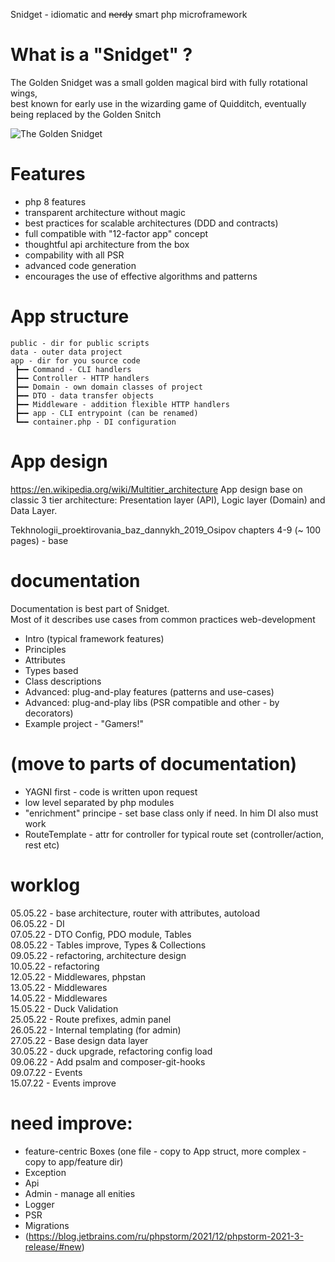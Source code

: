 Snidget - idiomatic and ~~nerdy~~ smart php microframework

# What is a "Snidget" ?

The Golden Snidget was a small golden magical bird with fully rotational wings,  
best known for early use in the wizarding game of Quidditch, eventually being replaced by the Golden Snitch

![The Golden Snidget](https://static.wikia.nocookie.net/harrypotter/images/4/40/Golden_Snidget_HM_Icon.png/revision/latest/scale-to-width-down/320?cb=20201129013514)

# Features

- php 8 features
- transparent architecture without magic
- best practices for scalable architectures (DDD and contracts)
- full compatible with "12-factor app" concept
- thoughtful api architecture from the box
- compability with all PSR
- advanced code generation
- encourages the use of effective algorithms and patterns

# App structure

    public - dir for public scripts
    data - outer data project
    app - dir for you source code
     ┣━━ Command - CLI handlers
     ┣━━ Controller - HTTP handlers
     ┣━━ Domain - own domain classes of project
     ┣━━ DTO - data transfer objects
     ┣━━ Middleware - addition flexible HTTP handlers
     ┣━━ app - CLI entrypoint (can be renamed)
     ┗━━ container.php - DI configuration

# App design

https://en.wikipedia.org/wiki/Multitier_architecture
App design base on classic 3 tier architecture: Presentation layer (API), Logic layer (Domain) and Data Layer.

Tekhnologii_proektirovania_baz_dannykh_2019_Osipov
chapters 4-9 (~ 100 pages) - base

# documentation

Documentation is best part of Snidget.  
Most of it describes use cases from common practices web-development

- Intro (typical framework features)
- Principles
- Attributes
- Types based
- Class descriptions
- Advanced: plug-and-play features (patterns and use-cases)
- Advanced: plug-and-play libs (PSR compatible and other - by decorators)
- Example project - "Gamers!"

# (move to parts of documentation)

- YAGNI first - code is written upon request
- low level separated by php modules
- "enrichment" principe - set base class only if need. In him DI also must work
- RouteTemplate - attr for controller for typical route set (controller/action, rest etc)

# worklog

05.05.22 - base architecture, router with attributes, autoload  
06.05.22 - DI  
07.05.22 - DTO Config, PDO module, Tables  
08.05.22 - Tables improve, Types & Collections  
09.05.22 - refactoring, architecture design  
10.05.22 - refactoring  
12.05.22 - Middlewares, phpstan  
13.05.22 - Middlewares  
14.05.22 - Middlewares  
15.05.22 - Duck Validation  
25.05.22 - Route prefixes, admin panel  
26.05.22 - Internal templating (for admin)  
27.05.22 - Base design data layer  
30.05.22 - duck upgrade, refactoring config load  
09.06.22 - Add psalm and composer-git-hooks  
09.07.22 - Events  
15.07.22 - Events improve

# need improve:
- feature-centric Boxes (one file - copy to App struct, more complex - copy to app/feature dir)
- Exception
- Api
- Admin - manage all enities
- Logger
- PSR
- Migrations
- (https://blog.jetbrains.com/ru/phpstorm/2021/12/phpstorm-2021-3-release/#new)
